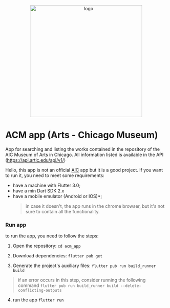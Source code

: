 <p align="center">
  <img src="https://upload.wikimedia.org/wikipedia/commons/thumb/3/32/Art_Institute_of_Chicago_logo.svg/1200px-Art_Institute_of_Chicago_logo.svg.png" width="350" title="logo">
</p>

# ACM app (Arts - Chicago Museum)

App for searching and listing the works contained in the repository of the AIC Museum of Arts in Chicago.   All information listed is available in the API (https://api.artic.edu/api/v1/)

Hello, this app is not an official [AIC](https://www.artic.edu/) app but it is a good project. If you want to run it, you need to meet some requirements:
- have a machine with Flutter 3.0;
- have a min Dart SDK 2.x
- have a mobile emulator (Android or IOS)*;
   > in case it doesn't, the app runs in the chrome browser, but it's not sure to contain all the functionality. 

### Run app

to run the app, you need to follow the steps:

1. Open the repository: 
```cd acm_app```

2. Download dependencies:
``` flutter pub get ```

3. Generate the project's auxiliary files:
``` flutter pub run build_runner build ```

> if an error occurs in this step, consider running the following command ```flutter pub run build_runner build --delete-conflicting-outputs```

4. run the app
```flutter run ```



